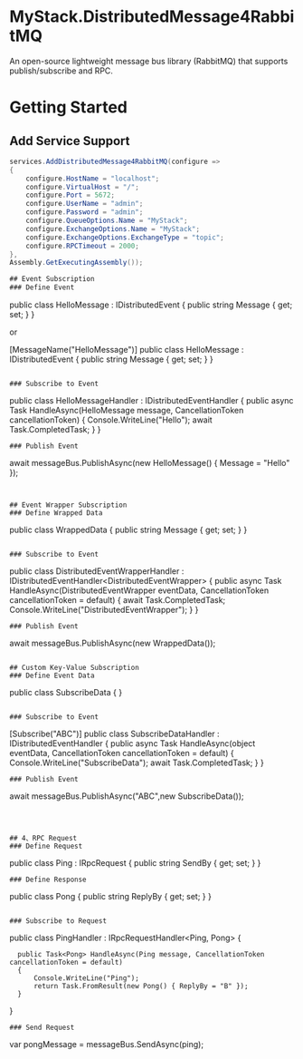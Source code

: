# MyStack.DistributedMessage4RabbitMQ

An open-source lightweight message bus library (RabbitMQ) that supports publish/subscribe and RPC.

# Getting Started

## Add Service Support
```csharp 
services.AddDistributedMessage4RabbitMQ(configure =>
{
    configure.HostName = "localhost";
    configure.VirtualHost = "/";
    configure.Port = 5672;
    configure.UserName = "admin";
    configure.Password = "admin";
    configure.QueueOptions.Name = "MyStack";
    configure.ExchangeOptions.Name = "MyStack";
    configure.ExchangeOptions.ExchangeType = "topic";
    configure.RPCTimeout = 2000;
},
Assembly.GetExecutingAssembly());

## Event Subscription
### Define Event
```
public class HelloMessage : IDistributedEvent
{
    public string Message { get; set; }
}

or

[MessageName("HelloMessage")]
public class HelloMessage : IDistributedEvent
{
    public string Message { get; set; }
}
```

### Subscribe to Event  
```
  public class HelloMessageHandler : IDistributedEventHandler<HelloMessage>
    {
        public async Task HandleAsync(HelloMessage message, CancellationToken cancellationToken)
        {
            Console.WriteLine("Hello");
            await Task.CompletedTask;
        }
    }
```
### Publish Event
```
await messageBus.PublishAsync(new HelloMessage() { Message = "Hello" });
```


## Event Wrapper Subscription
### Define Wrapped Data
``` 
public class WrappedData 
{
    public string Message { get; set; }
}

```

### Subscribe to Event
```
public class DistributedEventWrapperHandler : IDistributedEventHandler<DistributedEventWrapper<WrappedData>>
{
    public async Task HandleAsync(DistributedEventWrapper<WrappedData> eventData, CancellationToken cancellationToken = default)
    {
        await Task.CompletedTask;
        Console.WriteLine("DistributedEventWrapper");
    }
}
```
### Publish Event
```
await messageBus.PublishAsync(new WrappedData());
```

## Custom Key-Value Subscription
### Define Event Data
``` 
public class SubscribeData
{
}

```

### Subscribe to Event
```
[Subscribe("ABC")]
public class SubscribeDataHandler : IDistributedEventHandler
{
    public async Task HandleAsync(object eventData, CancellationToken cancellationToken = default)
    {
        Console.WriteLine("SubscribeData");
        await Task.CompletedTask;
    }
}
```
### Publish Event
```
await messageBus.PublishAsync("ABC",new SubscribeData());
```



## 4、RPC Request
### Define Request
```
public class Ping : IRpcRequest<Pong>
{
    public string SendBy { get; set; }
}
```
### Define Response
```
 public class Pong
 {
     public string ReplyBy { get; set; }
 }
```

### Subscribe to Request
```
  public class PingHandler : IRpcRequestHandler<Ping, Pong>
  {

      public Task<Pong> HandleAsync(Ping message, CancellationToken cancellationToken = default)
      {
          Console.WriteLine("Ping");
          return Task.FromResult(new Pong() { ReplyBy = "B" });
      }
  }
```
### Send Request
```
var pongMessage = messageBus.SendAsync(ping);
```